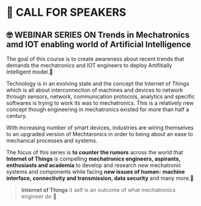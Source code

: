 # :wave: CALL FOR SPEAKERS 

## 🤓 WEBINAR SERIES ON Trends in Mechatronics  amd IOT enabling world of Artificial Intelligence

The goal of this course is to create awareness about recent trends that demands the mechatronics and IOT engineers to deploy Artifitially Intelligent model.🚀

Technology is in an evolving state and the concept the Internet of Things which is all about interconnection of machines and devices to network through sensors, network, communication protocols, analytics and specific softwares is trying to work its was to mechatronics. This is a relatively new concept though engineering in mechatronics existed for more than half a century.

With increasing number of smart devices, industries are wiring themselves to an upgraded version of Mechtaronics in order  to being about an ease to mechanical processes and systems.

The focus of this series is **to counter the rumors** across the world that **Internet of Things** is compelling **mechatronics engineers, aspirants, enthusiasts and academia** to develop and research new mechatronic systems and components while facing **new issues of  human- machine interface, connectivity and transmission, data security** and many more.🚀

> **Internet of Things** it self is an outcome of what mechatronics engineer do :metal:



